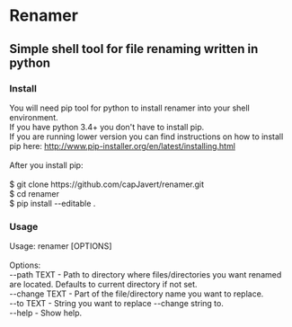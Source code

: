 <h1>Renamer</h1>
<h2>Simple shell tool for file renaming written in python</h2>
<h3>Install</h3>
<p>
You will need pip tool for python to install renamer into your shell environment.<br />
If you have python 3.4+ you don't have to install pip.<br />
If you are running lower version you can find instructions on how to install pip here: <a href="http://www.pip-installer.org/en/latest/installing.html">http://www.pip-installer.org/en/latest/installing.html</a><br />
<br />
After you install pip:<br />
<br />
$ git clone https://github.com/capJavert/renamer.git<br />
$ cd renamer<br />
$ pip install --editable .<br />
</p>
<h3>Usage</h3>
<p>
Usage: renamer [OPTIONS]<br />
<br />
Options:<br />
  --path TEXT    - Path to directory where files/directories you want renamed<br />
                 are located. Defaults to current directory if not set.<br />
  --change TEXT  - Part of the file/directory name you want to replace.<br />
  --to TEXT      - String you want to replace --change string to.<br />
  --help         - Show help.<br />
</p>